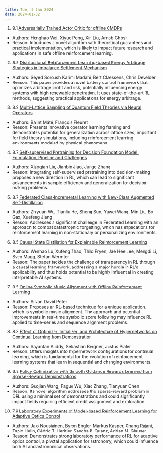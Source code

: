 ```yaml
---
title: Tue, 2 Jan 2024
date: 2024-01-02
---
```

1. 9.1 [Adversarially Trained Actor Critic for offline CMDPs](https://arxiv.org/abs/2401.00629)
* Authors: Honghao Wei, Xiyue Peng, Xin Liu, Arnob Ghosh
* Reason: Introduces a novel algorithm with theoretical guarantees and practical implementation, which is likely to impact future research and applications in safe offline reinforcement learning.

2. 8.9 [Distributional Reinforcement Learning-based Energy Arbitrage Strategies in Imbalance Settlement Mechanism](https://arxiv.org/abs/2401.00015)
* Authors: Seyed Soroush Karimi Madahi, Bert Claessens, Chris Develder
* Reason: This paper provides a novel battery control framework that optimizes arbitrage profit and risk, potentially influencing energy systems with high renewable penetration. It uses state-of-the-art RL methods, suggesting practical applications for energy arbitrage.

3. 8.9 [Multi-Lattice Sampling of Quantum Field Theories via Neural Operators](https://arxiv.org/abs/2401.00828)
* Authors: Bálint Máté, François Fleuret
* Reason: Presents innovative operator learning framing and demonstrates potential for generalization across lattice sizes, important for field theory simulations, including reinforcement learning environments modeled by physical phenomena.

4. 8.7 [Self-supervised Pretraining for Decision Foundation Model: Formulation, Pipeline and Challenges](https://arxiv.org/abs/2401.00031)
* Authors: Xiaoqian Liu, Jianbin Jiao, Junge Zhang
* Reason: Integrating self-supervised pretraining into decision-making proposes a new direction in RL, which can lead to significant advancements in sample efficiency and generalization for decision-making problems.

5. 8.7 [Federated Class-Incremental Learning with New-Class Augmented Self-Distillation](https://arxiv.org/abs/2401.00622)
* Authors: Zhiyuan Wu, Tianliu He, Sheng Sun, Yuwei Wang, Min Liu, Bo Gao, Xuefeng Jiang
* Reason: Addresses a significant challenge in Federated Learning with an approach to combat catastrophic forgetting, which has implications for reinforcement learning in non-stationary or personalizing environments.

6. 8.5 [Causal State Distillation for Explainable Reinforcement Learning](https://arxiv.org/abs/2401.00104)
* Authors: Wenhao Lu, Xufeng Zhao, Thilo Fryen, Jae Hee Lee, Mengdi Li, Sven Magg, Stefan Wermter
* Reason: The paper tackles the challenge of transparency in RL through a causal learning framework, addressing a major hurdle in RL's applicability and thus holds potential to be highly influential in creating interpretable AI systems.

7. 8.5 [Online Symbolic Music Alignment with Offline Reinforcement Learning](https://arxiv.org/abs/2401.00466)
* Authors: Silvan David Peter
* Reason: Proposes an RL-based technique for a unique application, which is symbolic music alignment. The approach and potential improvements in real-time symbolic score following may influence RL applied to time-series and sequence alignment problems.

8. 8.3 [Effect of Optimizer, Initializer, and Architecture of Hypernetworks on Continual Learning from Demonstration](https://arxiv.org/abs/2401.00524)
* Authors: Sayantan Auddy, Sebastian Bergner, Justus Piater
* Reason: Offers insights into hypernetwork configurations for continual learning, which is fundamental for the evolution of reinforcement learning systems that learn in sequential and changing environments.

9. 8.2 [Policy Optimization with Smooth Guidance Rewards Learned from Sparse-Reward Demonstrations](https://arxiv.org/abs/2401.00162)
* Authors: Guojian Wang, Faguo Wu, Xiao Zhang, Tianyuan Chen
* Reason: Its novel algorithm addresses the sparse-reward problem in DRL using a minimal set of demonstrations and could significantly impact fields requiring efficient credit assignment and exploration.

10. 7.9 [Laboratory Experiments of Model-based Reinforcement Learning for Adaptive Optics Control](https://arxiv.org/abs/2401.00242)
* Authors: Jalo Nousiainen, Byron Engler, Markus Kasper, Chang Rajani, Tapio Helin, Cédric T. Heritier, Sascha P. Quanz, Adrian M. Glauser
* Reason: Demonstrates strong laboratory performance of RL for adaptive optics control, a pivotal application for astronomy, which could influence both AI and astronomical observations.


